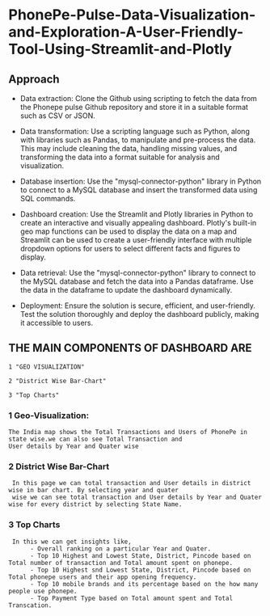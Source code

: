 # PhonePe-Pulse-Data-Visualization-and-Exploration-A-User-Friendly-Tool-Using-Streamlit-and-Plotly

## Approach
 - Data extraction: Clone the Github using scripting to fetch the data from the
 Phonepe pulse Github repository and store it in a suitable format such as CSV
 or JSON.

- Data transformation: Use a scripting language such as Python, along with
  libraries such as Pandas, to manipulate and pre-process the data. This may
  include cleaning the data, handling missing values, and transforming the data
  into a format suitable for analysis and visualization.

- Database insertion: Use the "mysql-connector-python" library in Python to
  connect to a MySQL database and insert the transformed data using SQL
  commands.

- Dashboard creation: Use the Streamlit and Plotly libraries in Python to create
  an interactive and visually appealing dashboard. Plotly's built-in geo map
  functions can be used to display the data on a map and Streamlit can be used
  to create a user-friendly interface with multiple dropdown options for users to
  select different facts and figures to display.

- Data retrieval: Use the "mysql-connector-python" library to connect to the
  MySQL database and fetch the data into a Pandas dataframe. Use the data in
  the dataframe to update the dashboard dynamically.

- Deployment: Ensure the solution is secure, efficient, and user-friendly. Test
  the solution thoroughly and deploy the dashboard publicly, making it
  accessible to users.




## THE MAIN COMPONENTS OF DASHBOARD ARE

    1 "GEO VISUALIZATION"
    
    2 "District Wise Bar-Chart" 
    
    3 "Top Charts"
   
### 1 Geo-Visualization:
    The India map shows the Total Transactions and Users of PhonePe in state wise.we can also see Total Transaction and 
    User details by Year and Quater wise

### 2 District Wise Bar-Chart
     In this page we can total transaction and User details in district wise in bar chart. By selecting year and quater 
     wise we can see total transaction and User details by Year and Quater wise for every district by selecting State Name.

### 3 Top Charts 
     In this we can get insights like, 
          - Overall ranking on a particular Year and Quater.
          - Top 10 Highest and Lowest State, District, Pincode based on Total number of transaction and Total amount spent on phonepe.
          - Top 10 Highest snd Lowest State, District, Pincode based on Total phonepe users and their app opening frequency.
          - Top 10 mobile brands and its percentage based on the how many people use phonepe.
          - Top Payment Type based on Total amount spent and Total Transcation. 
  
    
